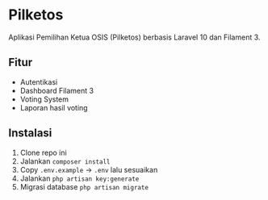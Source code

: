 # Pilketos

Aplikasi Pemilihan Ketua OSIS (Pilketos) berbasis Laravel 10 dan Filament 3.

## Fitur
- Autentikasi
- Dashboard Filament 3
- Voting System
- Laporan hasil voting

## Instalasi
1. Clone repo ini
2. Jalankan `composer install`
3. Copy `.env.example` → `.env` lalu sesuaikan
4. Jalankan `php artisan key:generate`
5. Migrasi database `php artisan migrate`
